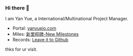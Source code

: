 ### Hi there 👋

I am Yan Yue, a International/Multinational Project Manager.

* Portal: [yanyueio.com](https://www.yanyueio.com/)
* Miles: [新里程碑-New Milestones](https://www.yanyueio.com/miles)
* Records: [Leave it to Github](https://www.yanyueio.com/records)

thks for ur visit.

